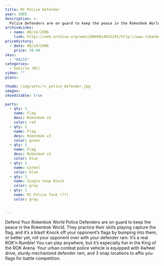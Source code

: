 ```yaml
---
title: RC Police Defender
year: 2005
description: >-
  Police Defenders are on guard to keep the peace in the Rokenbok World. They practice their skills playing capture the flag, and it’s a blast! Knock off your opponent’s flags by bumping into them, or better yet, roll your opponent over with your defender ram.
archiveLinks:
  - name: 08/14/2006
    link: https://web.archive.org/web/20060814015245/http://www.rokenbok.com/catalog/pd_rcv_04215.html
priceHistory:
  - date: 08/14/2006
    price: 39.99
skus:
  - "04215"
categories: 
  - Vehicle (RC)
video: ""
plans:

thumb: /img/sets/rc_police_defender.jpg
images:
cmseditable: true

parts:
  - qty: 1
    name: Flag
    desc: Rokenbok v3
    color: red
  - qty: 1
    name: Flag
    desc: Rokenbok v3
    color: green
  - qty: 1
    name: Flag
    desc: Rokenbok v3
    color: blue
  - qty: 1
    name: Corbel
    color: blue
  - qty: 1
    name: Single Snap Block
    color: gray
  - qty: 1
    name: RC Police Tank (??)
    color: gray
    

---
```

Defend Your Rokenbok World
Police Defenders are on guard to keep the peace in the Rokenbok World. They practice their skills playing capture the flag, and it’s a blast! Knock off your opponent’s flags by bumping into them, or better yet, roll your opponent over with your defender ram. It’s a real ROK’n Rumble! You can play anywhere, but it’s especially fun in the King of the ROK Arena. Your urban combat police vehicle is equipped with 4wheel drive, sturdy mechanized defender ram, and 3 snap locations to affix you flags for battle competition.
